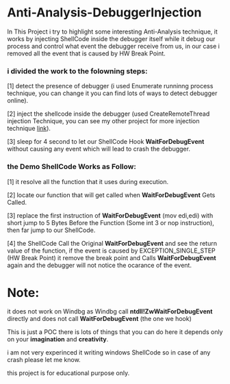 # Anti-Analysis-DebuggerInjection

In This Project i try to highlight some interesting Anti-Analysis technique, it works by injecting ShellCode inside the debugger itself while it debug our process and control what event the debugger receive from us,
in our case i removed all the event that is caused by HW Break Point.

### i divided the work to the folowning steps:

[1] detect the presence of debugger (i used Enumerate runninng process technique, you can change it you can find lots of ways to detect debugger online).

[2] inject the shellcode inside the debugger (used CreateRemoteThread injection Technique, you can see my other project for more injection technique [link](https://github.com/MahmoudZohdy/Process-Injection-Techniques)).

[3] sleep for 4 second to let our ShellCode Hook **WaitForDebugEvent** without causing any event which will lead to crash the debugger.



### the Demo ShellCode Works as Follow:

[1] it resolve all the function that it uses during execution.

[2] locate our function that will get called when **WaitForDebugEvent** Gets Called.

[3] replace the first instruction of **WaitForDebugEvent** (mov edi,edi) with short jump to 5 Bytes Before the Function (Some int 3 or nop instruction), then far jump to our ShellCode.

[4] the ShellCode Call the Original **WaitForDebugEvent** and see the return value of the function, if the event is caused by EXCEPTION_SINGLE_STEP (HW Break Point) it remove the break point and Calls **WaitForDebugEvent** again and the debugger will not notice the ocarance of the event.


# Note:
it does not work on Windbg as Windbg call **ntdll!ZwWaitForDebugEvent** directly and does not call **WaitForDebugEvent** (the one we hook)

This is just a POC there is lots of things that you can do here it depends only on your **imagination** and **creativity**.

i am not very experinced it writing windows ShellCode so in case of any crash please let me know.

this project is for educational purpose only.